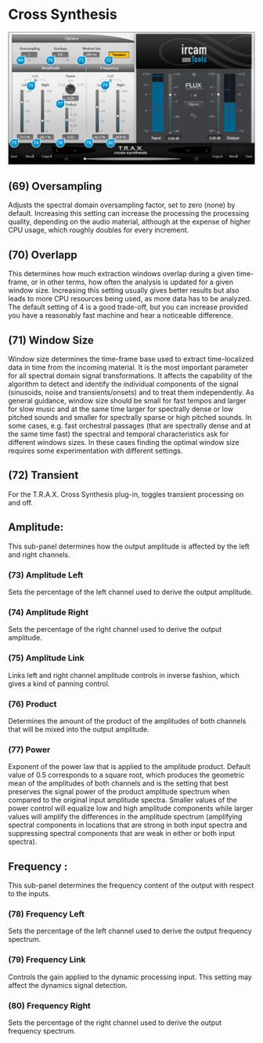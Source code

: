 # Cross Synthesis
![](../include/trax_13.PNG)

## (69) Oversampling
Adjusts the spectral domain oversampling factor, set to zero (none) by default. Increasing this setting can increase the
processing the processing quality, depending on the audio material, although at the expense of higher CPU usage, which
roughly doubles for every increment.


## (70) Overlapp
This determines how much extraction windows overlap during a given time-frame, or in other terms, how often the analysis
is updated for a given window size. Increasing this setting usually gives better results but also leads to more CPU resources
being used, as more data has to be analyzed. The default setting of 4 is a good trade-off, but you can increase provided you
have a reasonably fast machine and hear a noticeable difference.


## (71) Window Size
Window size determines the time-frame base used to extract time-localized data in time from the incoming material. It is
the most important parameter for all spectral domain signal transformations. It affects the capability of the algorithm to
detect and identify the individual components of the signal (sinusoids, noise and transients/onsets) and to treat them
independently. As general guidance, window size should be small for fast tempos and larger for slow music and at the
same time larger for spectrally dense or low pitched sounds and smaller for spectrally sparse or high pitched sounds. In
some cases, e.g. fast orchestral passages (that are spectrally dense and at the same time fast) the spectral and temporal
characteristics ask for different windows sizes. In these cases finding the optimal window size requires some 
experimentation with different settings.


## (72) Transient
For the T.R.A.X. Cross Synthesis plug-in, toggles transient processing on and off.

## Amplitude:
This sub-panel determines how the output amplitude is affected by the left and right channels.

### (73) Amplitude Left
Sets the percentage of the left channel used to derive the output amplitude.

### (74) Amplitude Right
Sets the percentage of the right channel used to derive the output amplitude.

### (75) Amplitude Link
Links left and right channel amplitude controls in inverse fashion, which gives a kind of panning control.

### (76) Product
Determines the amount of the product of the amplitudes of both channels that will be mixed into the output amplitude.

### (77) Power
Exponent of the power law that is applied to the amplitude product. Default value of 0.5 corresponds to a square root,
which produces the geometric mean of the amplitudes of both channels and is the setting that best preserves the signal
power of the product amplitude spectrum when compared to the original input amplitude spectra. Smaller values of the
power control will equalize low and high amplitude components while larger values will amplify the differences in the
amplitude spectrum (amplifying spectral components in locations that are strong in both input spectra and suppressing
spectral components that are weak in either or both input spectra).

## Frequency :

This sub-panel determines the frequency content of the output with respect to the inputs.

### (78) Frequency Left
Sets the percentage of the left channel used to derive the output frequency spectrum.

### (79) Frequency Link
Controls the gain applied to the dynamic processing input. This setting may affect the dynamics signal detection.

### (80) Frequency Right
Sets the percentage of the right channel used to derive the output frequency spectrum.
